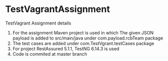 # TestVagrantAssignment
TestVagrant Assignment details
1. For the assignment Maven project is used in which The given JSON payload is added to src/main/java under com.payload.rcbTeam package
2. The test cases are added under com.TestVgrant.testCases package
3. For project RestAssured 5.1.1, TestNG 6.14.3 is used
4. Code is commited at master branch
